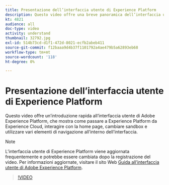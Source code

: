 ```yaml
---
title: Presentazione dell’interfaccia utente di Experience Platform
description: Questo video offre una breve panoramica dell’interfaccia utente di Adobe Experience Platform per mostrarti come passare a Experience Platform da Experience Cloud, alla dashboard della home page, alle funzioni di abilitazione dell’interfaccia, al selettore sandbox e agli elementi di navigazione.
kt: 4821
audience: all
doc-type: video
activity: understand
thumbnail: 32792.jpg
exl-id: 514b73cd-d1f1-472d-8021-ecfb2abeb411
source-git-commit: f12baaa9d4b37f1101792a4ae479b5a62893eb68
workflow-type: tm+mt
source-wordcount: '118'
ht-degree: 0%

---
```


# Presentazione dell’interfaccia utente di Experience Platform

Questo video offre un’introduzione rapida all’interfaccia utente di Adobe Experience Platform, che mostra come passare a Experience Platform da Experience Cloud, interagire con la home page, cambiare sandbox e utilizzare vari elementi di navigazione all’interno dell’interfaccia.

>[!NOTE]
>
>L’interfaccia utente di Experience Platform viene aggiornata frequentemente e potrebbe essere cambiata dopo la registrazione del video. Per informazioni aggiornate, visitare il sito Web [Guida all’interfaccia utente di Adobe Experience Platform](../ui-guide.md).


>[!VIDEO](https://video.tv.adobe.com/v/32792?quality=12&learn=on)
